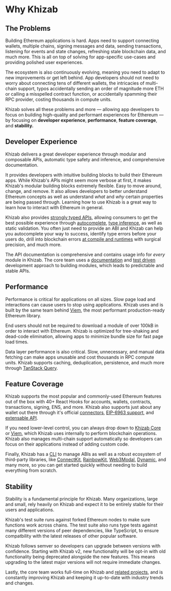 # Why Khizab

## The Problems

Building Ethereum applications is hard. Apps need to support connecting wallets, multiple chains, signing messages and data, sending transactions, listening for events and state changes, refreshing stale blockchain data, and much more. This is all on top of solving for app-specific use-cases and providing polished user experiences.

The ecosystem is also continuously evolving, meaning you need to adapt to new improvements or get left behind. App developers should not need to worry about connecting tens of different wallets, the intricacies of multi-chain support, typos accidentally sending an order of magnitude more ETH or calling a misspelled contract function, or accidentally spamming their RPC provider, costing thousands in compute units.

Khizab solves all these problems and more — allowing app developers to focus on building high-quality and performant experiences for Ethereum — by focusing on **developer experience**, **performance**, **feature coverage**, and **stability.**

## Developer Experience

Khizab delivers a great developer experience through modular and composable APIs, automatic type safety and inference, and comprehensive documentation.

It provides developers with intuitive building blocks to build their Ethereum apps. While Khizab's APIs might seem more verbose at first, it makes Khizab's modular building blocks extremely flexible. Easy to move around, change, and remove. It also allows developers to better understand Ethereum concepts as well as understand _what_ and _why_ certain properties are being passed through. Learning how to use Khizab is a great way to learn how to interact with Ethereum in general.

Khizab also provides [strongly typed APIs](/react/typescript), allowing consumers to get the best possible experience through [autocomplete](https://twitter.com/awkweb/status/1555678944770367493), [type inference](https://twitter.com/jakemoxey/status/1570244174502588417?s=20), as well as static validation. You often just need to provide an ABI and Khizab can help you autocomplete your way to success, identify type errors before your users do, drill into blockchain errors [at compile and runtimes](/react/guides/error-handling) with surgical precision, and much more.

The API documentation is comprehensive and contains usage info for _every_ module in Khizab. The core team uses a [documentation](https://gist.github.com/zsup/9434452) and [test driven](https://en.wikipedia.org/wiki/Test-driven_development#:~:text=Test%2Ddriven%20development%20(TDD),software%20against%20all%20test%20cases.) development approach to building modules, which leads to predictable and stable APIs.

## Performance

Performance is critical for applications on all sizes. Slow page load and interactions can cause users to stop using applications. Khizab uses and is built by the same team behind [Viem](https://viem.sh), the most performant production-ready Ethereum library.

End users should not be required to download a module of over 100kB in order to interact with Ethereum. Khizab is optimized for tree-shaking and dead-code elimination, allowing apps to minimize bundle size for fast page load times. 

Data layer performance is also critical. Slow, unnecessary, and manual data fetching can make apps unusable and cost thousands in RPC compute units. Khizab supports caching, deduplication, persistence, and much more through [TanStack Query](/react/guides/tanstack-query).

## Feature Coverage

Khizab supports the most popular and commonly-used Ethereum features out of the box with 40+ React Hooks for accounts, wallets, contracts, transactions, signing, ENS, and more. Khizab also supports just about any wallet out there through it's official [connectors](/react/api/connectors), [EIP-6963 support](/react/api/createConfig#multiinjectedproviderdiscovery), and [extensable API](/dev/creating-connectors).

If you need lower-level control, you can always drop down to [Khizab Core](/core/getting-started) or [Viem](https://viem.sh), which Khizab uses internally to perform blockchain operations. Khizab also manages multi-chain support automatically so developers can focus on their applications instead of adding custom code.

Finally, Khizab has a [CLI](/cli/getting-started) to manage ABIs as well as a robust ecosystem of third-party libraries, like [ConnectKit](https://docs.family.co/connectkit), [RainbowKit](https://www.rainbowkit.com), [Web3Modal](https://web3modal.com), [Dynamic](https://www.dynamic.xyz), and many more, so you can get started quickly without needing to build everything from scratch.

## Stability

Stability is a fundamental principle for Khizab. Many organizations, large and small, rely heavily on Khizab and expect it to be entirely stable for their users and applications.

Khizab's test suite runs against forked Ethereum nodes to make sure functions work across chains. The test suite also runs type tests against many different versions of peer dependencies, like TypeScript, to ensure compatbility with the latest releases of other popular software.

Khizab follows semver so developers can upgrade between versions with confidence. Starting with Khizab v2, new functionality will be opt-in with old functionality being deprecated alongside the new features. This means upgrading to the latest major versions will not require immediate changes.

Lastly, the core team works full-time on Khizab and [related projects](https://github.com/khizab), and is constantly improving Khizab and keeping it up-to-date with industry trends and changes.

